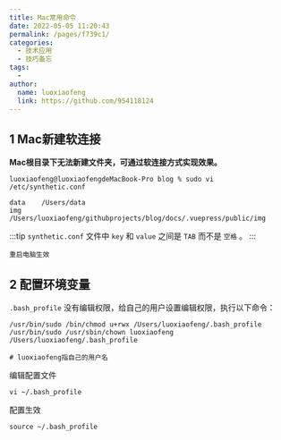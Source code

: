 ```yaml
---
title: Mac常用命令
date: 2022-05-05 11:20:43
permalink: /pages/f739c1/
categories:
  - 技术应用
  - 技巧备忘
tags:
  - 
author: 
  name: luoxiaofeng
  link: https://github.com/954118124
---
```

## 1 Mac新建软连接

**Mac根目录下无法新建文件夹，可通过软连接方式实现效果。**

````shell
luoxiaofeng@luoxiaofengdeMacBook-Pro blog % sudo vi /etc/synthetic.conf

data    /Users/data
img     /Users/luoxiaofeng/githubprojects/blog/docs/.vuepress/public/img
````
:::tip
`synthetic.conf` 文件中 `key` 和 `value` 之间是 `TAB` 而不是 `空格` 。 
:::


`重启电脑生效`

<!-- more -->

## 2 配置环境变量

`.bash_profile` 没有编辑权限，给自己的用户设置编辑权限，执行以下命令：
````shell
/usr/bin/sudo /bin/chmod u+rwx /Users/luoxiaofeng/.bash_profile
/usr/bin/sudo /usr/sbin/chown luoxiaofeng /Users/luoxiaofeng/.bash_profile

# luoxiaofeng指自己的用户名
````

编辑配置文件
````shell
vi ~/.bash_profile
````

配置生效
````shell
source ~/.bash_profile
````